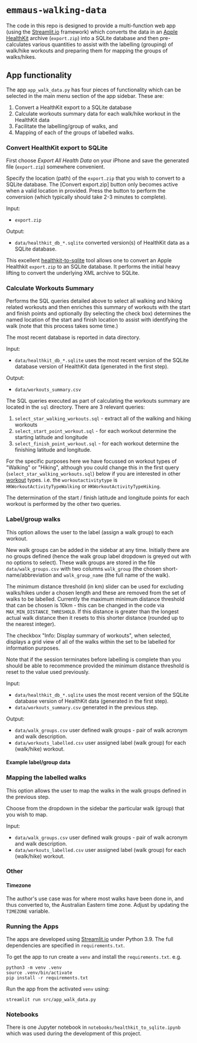 # `emmaus-walking-data`

The code in this repo is designed to provide a multi-function web app (using the [Streamlit.io](https://streamlit.io) framework) which converts the data in an [Apple HealthKit](https://developer.apple.com/health-fitness/) archive (`export.zip`) into a SQLite database and then pre-calculates various quantities to assist with the labelling (grouping) of walk/hike workouts and preparing them for mapping the groups of walks/hikes.

## App functionality

The app `app_walk_data.py` has four pieces of functionality which can be selected in
the main menu section of the app sidebar. These are:
1. Convert a HealthKit export to a SQLite database
2. Calculate workouts summary data for each walk/hike workout in the HealthKit data
3. Facilitate the labelling/group of walks, and
4. Mapping of each of the groups of labelled walks.

### Convert HealthKit export to SQLite

First choose _Export All Health Data_ on your iPhone and save the generated file (`export.zip`) somewhere convenient.

Specify the location (path) of the `export.zip` that you wish to convert to a SQLite database.
The [Convert export.zip] button only becomes active when a valid location in provided. Press the button to perform the conversion (which typically should take 2-3 minutes to complete).

Input:
- `export.zip`

Output:
- `data/healthkit_db_*.sqlite` converted version(s) of HealthKit data as a SQLite database.

This excellent [healthkit-to-sqlite](https://github.com/dogsheep/healthkit-to-sqlite) tool allows one to convert an Apple Healthkit `export.zip` to an SQLite database. It performs the initial heavy lifting to convert the underlying XML archive to SQLite.

### Calculate Workouts Summary

Performs the SQL queries detailed above to select all walking and hiking related workouts and then enriches this summary of workouts with the start and finish points and optionally (by selecting the check box) determines the named location of the start and finish location to assist with identifying the walk (note that this process takes some time.)

The most recent database is reported in data directory.

Input:
- `data/healthkit_db_*.sqlite` uses the most recent version of the SQLite database version of HealthKit data (generated in the first step).

Output:
- `data/workouts_summary.csv`

The SQL queries executed as part of calculating the workouts summary are located in the `sql` directory. There are 3 relevant queries:
1. `select_star_walking_workouts.sql` - extract all of the walking and hiking workouts
2. `select_start_point_workout.sql` - for each workout determine the starting latitude and longitude
3. `select_finish_point_workout.sql` - for each workout determine the finishing latitude and longitude.

For the specific purposes here we have focussed on workout types of "Walking" or "Hiking", although you could change this in the first query (`select_star_walking_workouts.sql`) below if you are interested in other [workout](
https://developer.apple.com/documentation/healthkit/hkworkout) types.
i.e. the `workoutactivitytype` is `HKWorkoutActivityTypeWalking` or `HKWorkoutActivityTypeHiking`.

The determination of the start / finish latitude and longitude points for each workout is performed by the other two queries.

### Label/group walks

This option allows the user to the label (assign a walk group) to each workout.

New walk groups can be added in the sidebar at any time. Initially there are no groups defined (hence the walk group label dropdown is greyed out with no options to select). These walk groups are stored in the file `data/walk_groups.csv` with two columns `walk_group` (the chosen short-name/abbreviation and `walk_group_name` (the full name of the walk).

The minimum distance threshold (in km) slider can be used for excluding walks/hikes under a chosen length and these are removed from the set of walks to be labelled. Currently the maximum minimum distance threshold that can be chosen is 10km - this can be changed in the code via `MAX_MIN_DISTANCE_THRESHOLD`. If this distance is greater than the longest actual walk distance then it resets to this shorter distance (rounded up to the nearest integer).

The checkbox "Info: Display summary of workouts", when selected, displays a grid view of all of the walks within the set to be labelled for information purposes.

Note that if the session terminates before labelling is complete than you should be able to recommence provided the minimum distance threshold is reset to the value used previously.

Input:
- `data/healthkit_db_*.sqlite` uses the most recent version of the SQLite database version of HealthKit data (generated in the first step).
- `data/workouts_summary.csv` generated in the previous step.

Output:
- `data/walk_groups.csv` user defined walk groups - pair of walk acronym and walk description.
- `data/workouts_labelled.csv` user assigned label (walk group) for each (walk/hike) workout.

#### Example label/group data



### Mapping the labelled walks

This option allows the user to map the walks in the walk groups defined in the previous step.

Choose from the dropdown in the sidebar the particular walk (group) that you wish to map.

Input:
- `data/walk_groups.csv` user defined walk groups - pair of walk acronym and walk description.
- `data/workouts_labelled.csv` user assigned label (walk group) for each (walk/hike) workout.


### Other
#### Timezone

The author's use case was for where most walks have been done in, and thus converted to, the Australian Eastern time zone. Adjust by updating the `TIMEZONE` variable.

### Running the Apps

The apps are developed using [Streamlit.io](https://streamlit.io) under Python 3.9. The full dependencies are specified in `requirements.txt`.

To get the app to run create a `venv` and install the `requirements.txt`. e.g.
```
python3 -m venv .venv 
source .venv/bin/activate
pip install -r requirements.txt 
```
Run the app from the activated `venv` using:

`streamlit run src/app_walk_data.py`

### Notebooks

There is one Jupyter notebook in `notebooks/healthkit_to_sqlite.ipynb` which was used during the development of this project.
